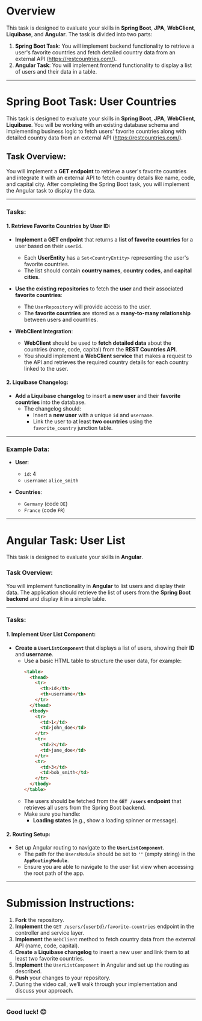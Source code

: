 # Overview

This task is designed to evaluate your skills in **Spring Boot**, **JPA**, **WebClient**, **Liquibase**, and **Angular**. The task is divided into two parts:

1. **Spring Boot Task**: You will implement backend functionality to retrieve a user's favorite countries and fetch detailed country data from an external API (https://restcountries.com/).
2. **Angular Task**: You will implement frontend functionality to display a list of users and their data in a table.

---

# Spring Boot Task: User Countries

This task is designed to evaluate your skills in **Spring Boot**, **JPA**, **WebClient**, **Liquibase**. You will be working with an existing database schema and implementing business logic to fetch users' favorite countries along with detailed country data from an external API (https://restcountries.com/).

## Task Overview:

You will implement a **GET endpoint** to retrieve a user's favorite countries and integrate it with an external API to fetch country details like name, code, and capital city. After completing the Spring Boot task, you will implement the Angular task to display the data.

---

### Tasks:

#### 1. Retrieve Favorite Countries by User ID:
- **Implement a GET endpoint** that returns a **list of favorite countries** for a user based on their `userId`.
  - Each **UserEntity** has a `Set<CountryEntity>` representing the user's favorite countries.
  - The list should contain **country names**, **country codes**, and **capital cities**.

- **Use the existing repositories** to fetch the **user** and their associated **favorite countries**:
  - The `UserRepository` will provide access to the user.
  - The **favorite countries** are stored as a **many-to-many relationship** between users and countries.

- **WebClient Integration**:
  - **WebClient** should be used to **fetch detailed data** about the countries (name, code, capital) from the **REST Countries API**.
  - You should implement a **WebClient service** that makes a request to the API and retrieves the required country details for each country linked to the user.

#### 2. Liquibase Changelog:
- **Add a Liquibase changelog** to insert a **new user** and their **favorite countries** into the database.
  - The changelog should:
    - Insert a **new user** with a unique `id` and `username`.
    - Link the user to at least **two countries** using the `favorite_country` junction table.

---
### Example Data:
- **User**:
  - `id`: 4
  - `username`: `alice_smith`

- **Countries**:
  - `Germany` (code `DE`)
  - `France` (code `FR`)

---

# Angular Task: User List
This task is designed to evaluate your skills in **Angular**.

### Task Overview:
You will implement functionality in **Angular** to list users and display their data. The application should retrieve the list of users from the **Spring Boot backend** and display it in a simple table.

---

### Tasks:

#### 1. Implement User List Component:
- **Create a `UserListComponent`** that displays a list of users, showing their **ID** and **username**.
  - Use a basic HTML table to structure the user data, for example:
    ```html
    <table>
      <thead>
        <tr>
          <th>id</th>
          <th>username</th>
        </tr>
      </thead>
      <tbody>
        <tr>
          <td>1</td>
          <td>john_doe</td>
        </tr>
        <tr>
          <td>2</td>
          <td>jane_doe</td>
        </tr>
        <tr>
          <td>3</td>
          <td>bob_smith</td>
        </tr>
      </tbody>
    </table>
    ```
  - The users should be fetched from the **`GET /users` endpoint** that retrieves all users from the Spring Boot backend.
  - Make sure you handle:
    - **Loading states** (e.g., show a loading spinner or message).


#### 2. Routing Setup:
- Set up Angular routing to navigate to the **`UserListComponent`**.
  - The path for the `UsersModule` should be set to **`''`** (empty string) in the **`AppRoutingModule`**.
  - Ensure you are able to navigate to the user list view when accessing the root path of the app.

---

# Submission Instructions:
1. **Fork** the repository.
2. **Implement** the `GET /users/{userId}/favorite-countries` endpoint in the controller and service layer.
3. **Implement** the `WebClient` method to fetch country data from the external API (name, code, capital).
4. **Create** a **Liquibase changelog** to insert a new user and link them to at least two favorite countries.
5. **Implement** the `UserListComponent` in Angular and set up the routing as described.
6. **Push** your changes to your repository.
7. During the video call, we’ll walk through your implementation and discuss your approach.

---

### Good luck! 😊
